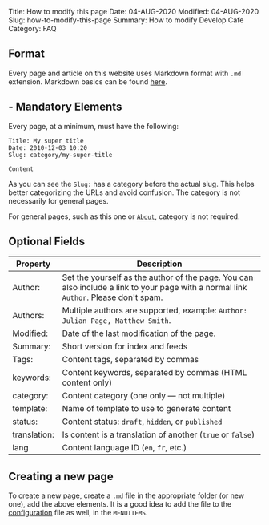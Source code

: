 Title: How to modify this page
Date: 04-AUG-2020
Modified: 04-AUG-2020
Slug: how-to-modify-this-page
Summary: How to modify Develop Cafe
Category: FAQ

## Format

Every page and article on this website uses Markdown format with `.md` extension. Markdown basics can be found [here](https://daringfireball.net/projects/markdown/basics).

## - Mandatory Elements

Every page, at a minimum, must have the following:

    Title: My super title
    Date: 2010-12-03 10:20
    Slug: category/my-super-title

    Content

As you can see the `Slug:` has a category before the actual slug. This helps better categorizing the URLs and avoid confusion.
The category is not necessarily for general pages.

For general pages, such as this one or [`About`](/about.html), category is not required.

## Optional Fields

| **Property** | **Description**                                                                                                                      |
| ------------ | ------------------------------------------------------------------------------------------------------------------------------------ |
| Author:      | Set the yourself as the author of the page. You can also include a link to your page with a normal link `Author`. Please don't spam. |
| Authors:     | Multiple authors are supported, example: `Author: Julian Page, Matthew Smith`.                                                       |
| Modified:    | Date of the last modification of the page.                                                                                           |
| Summary:     | Short version for index and feeds                                                                                                    |
| Tags:        | Content tags, separated by commas                                                                                                    |
| keywords:    | Content keywords, separated by commas (HTML content only)                                                                            |
| category:    | Content category (one only — not multiple)                                                                                           |
| template:    | Name of template to use to generate content                                                                                          |
| status:      | Content status: `draft`, `hidden`, or `published`                                                                                    |
| translation: | Is content is a translation of another (`true` or `false`)                                                                           |
| lang         | Content language ID (`en`, `fr`, etc.)                                                                                               |

## Creating a new page

To create a new page, create a `.md` file in the appropriate folder (or new one), add the above elements. It is a good idea to add the file to the [configuration](https://github.com/melboone/develop_cafe/blob/master/pelicanconf.py) file as well, in the `MENUITEMS`.

